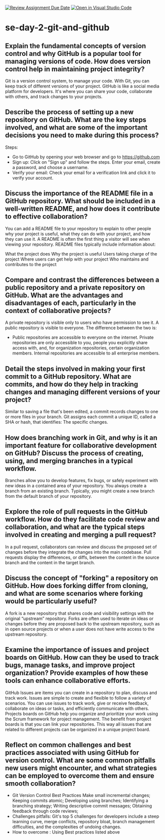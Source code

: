 [![Review Assignment Due Date](https://classroom.github.com/assets/deadline-readme-button-22041afd0340ce965d47ae6ef1cefeee28c7c493a6346c4f15d667ab976d596c.svg)](https://classroom.github.com/a/8wgCKhpZ)
[![Open in Visual Studio Code](https://classroom.github.com/assets/open-in-vscode-2e0aaae1b6195c2367325f4f02e2d04e9abb55f0b24a779b69b11b9e10269abc.svg)](https://classroom.github.com/online_ide?assignment_repo_id=15686608&assignment_repo_type=AssignmentRepo)
# se-day-2-git-and-github
## Explain the fundamental concepts of version control and why GitHub is a popular tool for managing versions of code. How does version control help in maintaining project integrity?
Git is a version control system, to manage your code. With Git, you can keep track of different versions of your project.
GitHub is like a social media platform for developers. It's where you can share your code, collaborate with others, and track changes to your projects.

## Describe the process of setting up a new repository on GitHub. What are the key steps involved, and what are some of the important decisions you need to make during this process?
Steps:
- Go to GitHub by opening your web browser and go to https://github.com
- Sign up: Click on "Sign up" and follow the steps. Enter your email, create a password, and choose a username.
- Verify your email: Check your email for a verification link and click it to verify your account.


## Discuss the importance of the README file in a GitHub repository. What should be included in a well-written README, and how does it contribute to effective collaboration?
You can add a README file to your repository to explain to other people why your project is useful, what they can do with your project, and how they can use it.
A README is often the first thing a visitor will see when viewing your repository. README files typically include information about:

What the project does
Why the project is useful
Users taking charge of the project
Where users can get help with your project
Who maintains and contributes to the project

## Compare and contrast the differences between a public repository and a private repository on GitHub. What are the advantages and disadvantages of each, particularly in the context of collaborative projects?
A private repository is visible only to users who have permission to see it. A public repository is visible to everyone.
The difference between the two is:
- Public repositories are accessible to everyone on the internet. Private repositories are only accessible to you, people you explicitly share access with, and, for organization repositories, certain organization members. Internal repositories are accessible to all enterprise members.

## Detail the steps involved in making your first commit to a GitHub repository. What are commits, and how do they help in tracking changes and managing different versions of your project?
Similar to saving a file that's been edited, a commit records changes to one or more files in your branch.
Git assigns each commit a unique ID, called a SHA or hash, that identifies: The specific changes.

## How does branching work in Git, and why is it an important feature for collaborative development on GitHub? Discuss the process of creating, using, and merging branches in a typical workflow.
Branches allow you to develop features, fix bugs, or safely experiment with new ideas in a contained area of your repository. You always create a branch from an existing branch. Typically, you might create a new branch from the default branch of your repository.

## Explore the role of pull requests in the GitHub workflow. How do they facilitate code review and collaboration, and what are the typical steps involved in creating and merging a pull request?
In a pull request, collaborators can review and discuss the proposed set of changes before they integrate the changes into the main codebase. Pull requests display the differences, or diffs, between the content in the source branch and the content in the target branch.

## Discuss the concept of "forking" a repository on GitHub. How does forking differ from cloning, and what are some scenarios where forking would be particularly useful?
A fork is a new repository that shares code and visibility settings with the original “upstream” repository. Forks are often used to iterate on ideas or changes before they are proposed back to the upstream repository, such as in open source projects or when a user does not have write access to the upstream repository.

## Examine the importance of issues and project boards on GitHub. How can they be used to track bugs, manage tasks, and improve project organization? Provide examples of how these tools can enhance collaborative efforts.
GitHub Issues are items you can create in a repository to plan, discuss and track work. Issues are simple to create and flexible to follow a variety of scenarios. You can use issues to track work, give or receive feedback, collaborate on ideas or tasks, and efficiently communicate with others.
Projects boards on GitHub help you organize and prioritize your work using the Scrum framework for project management. The benefit from project boards is that you can link your repositories. This way all issues that are related to different projects can be organized in a unique project board.

## Reflect on common challenges and best practices associated with using GitHub for version control. What are some common pitfalls new users might encounter, and what strategies can be employed to overcome them and ensure smooth collaboration?
- Git Version Control Best Practices
Make small incremental changes;
Keeping commits atomic;
Developing using branches;
Identifying a branching strategy;
Writing descriptive commit messages;
Obtaining feedback through code reviews;
- Challenges pitfalls:
Git's top 5 challenges for developers include a steep learning curve, merge conflicts, repository bloat, branch management difficulties, and the complexities of undoing changes.
- How to overcome :
Using Best practices listed above
